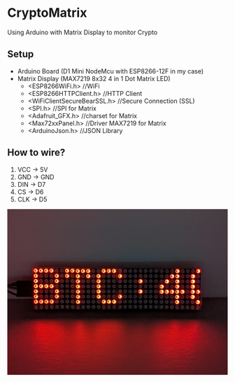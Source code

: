 # CryptoMatrix
Using Arduino with Matrix Display to monitor Crypto

## Setup
- Arduino Board (D1 Mini NodeMcu with ESP8266-12F in my case)
- Matrix Display (MAX7219 8x32 4 in 1 Dot Matrix LED)
  - <ESP8266WiFi.h>              //WiFi
  - <ESP8266HTTPClient.h>        //HTTP Client
  - <WiFiClientSecureBearSSL.h>  //Secure Connection (SSL)
  - <SPI.h>                      //SPI for Matrix
  - <Adafruit_GFX.h>             //charset for Matrix
  - <Max72xxPanel.h>             //Driver MAX7219 for Matrix
  - <ArduinoJson.h>              //JSON Library


## How to wire?

1. VCC -> 5V
2. GND -> GND
3. DIN -> D7
4. CS -> D6
5. CLK -> D5

![alt text](https://github.com/bl0rb/CryptoMatrix/blob/main/matrix/Matrix_Demo.jpg?raw=true)
